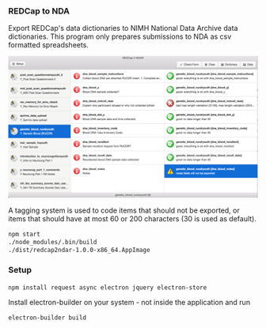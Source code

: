### REDCap to NDA

Export REDCap's data dictionaries to NIMH National Data Archive data dictionaries. This program only prepares submissions to NDA as csv formatted spreadsheets.

![Web Interface](/img/screenshot.png "Application Interface")

A tagging system is used to code items that should not be exported, or items that should have at most 60 or 200 characters (30 is used as default).

```
npm start
./node_modules/.bin/build
./dist/redcap2ndar-1.0.0-x86_64.AppImage
```

### Setup

```
npm install request async electron jquery electron-store
```

Install electron-builder on your system - not inside the application and run 
```
electron-builder build
```
